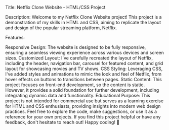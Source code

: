 Title: Netflix Clone Website - HTML/CSS Project

Description:
Welcome to my Netflix Clone Website project! This project is a demonstration of my skills in HTML and CSS, aiming to replicate the layout and design of the popular streaming platform, Netflix.

Features:

Responsive Design: The website is designed to be fully responsive, ensuring a seamless viewing experience across various devices and screen sizes.
Customized Layout: I've carefully recreated the layout of Netflix, including the header, navigation bar, carousel for featured content, and grid layout for showcasing movies and TV shows.
CSS Styling: Leveraging CSS, I've added styles and animations to mimic the look and feel of Netflix, from hover effects on buttons to transitions between pages.
Static Content: This project focuses on front-end development, so the content is static. However, it provides a solid foundation for further development, including integrating dynamic data and functionality.
Educational Purpose: This project is not intended for commercial use but serves as a learning exercise for HTML and CSS enthusiasts, providing insights into modern web design practices.
Feel free to explore the code, make suggestions, or use it as a reference for your own projects. If you find this project helpful or have any feedback, don't hesitate to reach out! Happy coding! 🚀
